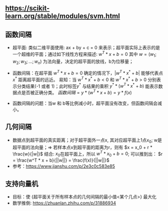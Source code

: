 ## https://scikit-learn.org/stable/modules/svm.html

## 函数间隔
- 超平面: 类似二维平面使用: ax + by + c = 0 来表示；超平面实际上表示的是一个超维的平面；通过如下线性方程来描述:
$w^T * x + b = 0$
其中 $w = (w_1;w_2;w_3;...;w_n)$ 为法向量，决定的超平面的放线，b为位移量；

- 函数间隔：在超平面 $w^T * x + b = 0$ 确定的情况下，$|w^T * x^* + b|$ 能够代表点 $x^*$ 距离超平面的远近。
易知：当 $w^T * x^* + b < 0$ 和 $w^T * x^* + b > 0$ 分别表示分类结果(-1 或者 1)；此时标签$y^*$ 与结果的乘积 $y^* * (w^T * x^* + b)$ 能表示数据点是否被正确分类。
$函数间隔 = y * (w^T * x + b) = y*f(x)$

- 函数间隔的问题：当w 和 b等比例减小时，超平面没有改变，但函数间隔会减小。


## 几何间隔
- 数据点到超平面的真实距离；对于超平面外一点x, 其对应超平面上1点$x_0$; w是超平面的法向量；=> 若样本点x到超平面的距离为r，则有
$x = x_0 + r * \frac{w}{|w|}$
结合: $x_0$在超平面上，所以 $w^T * x_0 + b = 0$; 可以推到出：
$r = \frac{w^T * x + b}{||w||} = \frac{f(x)}{||w||}$
- 参考：https://www.jianshu.com/p/2e3c0c583e85

## 支持向量机
- 目标：使 {超平面关于所有样本点的几何间隔的最小值<某个几点>} 最大化
- 数学推倒: https://zhuanlan.zhihu.com/p/31886934
